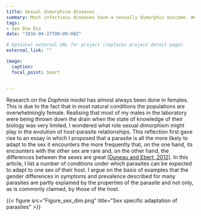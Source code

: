 ```yaml
---
title: Sexual dimorphism diseases
summary: Most infectious diseases have a sexually dimorphic outcome. We have been investigating the reason for this dimorphism not only with the common host centered view but also by considering that pathogens can adapt to the most commonly encountered sex.
tags:
- Sex Dim Dis
date: "2016-04-27T00:00:00Z"

# Optional external URL for project (replaces project detail page).
external_link: ""

image:
  caption:
  focal_point: Smart


---
```



Research on the <i>Daphnia</i> model has almost always been done in females. This is due to the fact that in most natural conditions the populations are overwhelmingly female. Realising that most of my males in the laboratory were being thrown down the drain when the state of knowledge of their biology was very limited, I wondered what role sexual dimorphism might play in the evolution of host-parasite relationships. This reflection first gave rise to an essay in which I proposed that a parasite is all the more likely to adapt to the sex it encounters the more frequently that, on the one hand, its encounters with the other sex are rare and, on the other hand, the differences between the sexes are great [(Duneau and Ebert, 2012)](/Manuscript/Duneau_PLoSBiology_2012.pdf). In this article, I list a number of conditions under which parasites can be expected to adapt to one sex of their host. I argue on the basis of examples that the gender differences in symptoms and prevalence described for many parasites are partly explained by the properties of the parasite and not only, as is commonly claimed, by those of the host.

{{< figure src="Figure_sex_dim.png" title="Sex specific adaptation of parasites" >}}
